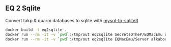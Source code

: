## EQ 2 Sqlite

Convert takp & quarm databases to sqlite with [mysql-to-sqlite3](https://github.com/techouse/mysql-to-sqlite3)

```bash
docker build -t eq2sqlite .
docker run --rm -it -v `pwd`:/tmp/out eq2sqlite SecretsOTheP/EQMacEmu quarm_2025-01-14-03_55.tar.gz
docker run --rm -it -v `pwd`:/tmp/out eq2sqlite EQMacEmu/Server alkabor_2025-02-26-08_44.tar.gz
```
